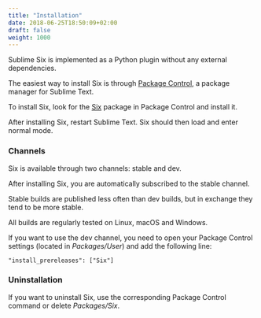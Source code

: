 ```yaml
---
title: "Installation"
date: 2018-06-25T18:50:09+02:00
draft: false
weight: 1000
---
```


Sublime Six is implemented as a Python plugin
without any external dependencies.

The easiest way to install Six
is through [Package Control](https://packagecontrol.io/),
a package manager for Sublime Text.

To install Six,
look for the [Six](https://packagecontrol.io/packages/Six) package in Package Control
and install it.

After installing Six,
restart Sublime Text.
Six should then load
and enter normal mode.

### Channels

Six is available through two channels:
stable and dev.

After installing Six,
you are automatically subscribed to the stable channel.

Stable builds are published less often than dev builds,
but in exchange they tend to be more stable.

All builds are regularly tested
on Linux, macOS and Windows.

If you want to use the dev channel,
you need to open your Package Control settings
(located in *Packages/User*)
and add the following line:

    "install_prereleases": ["Six"]


### Uninstallation

If you want to uninstall Six,
use the corresponding Package Control command
or delete *Packages/Six*.
